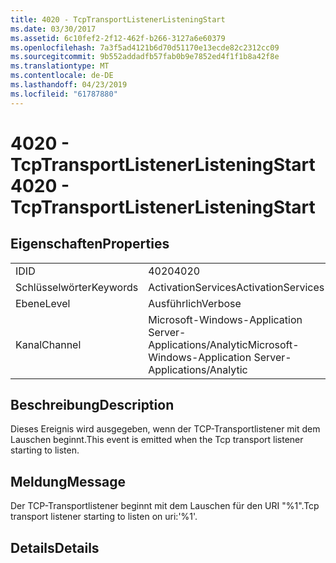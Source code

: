 ```yaml
---
title: 4020 - TcpTransportListenerListeningStart
ms.date: 03/30/2017
ms.assetid: 6c10fef2-2f12-462f-b266-3127a6e60379
ms.openlocfilehash: 7a3f5ad4121b6d70d51170e13ecde82c2312cc09
ms.sourcegitcommit: 9b552addadfb57fab0b9e7852ed4f1f1b8a42f8e
ms.translationtype: MT
ms.contentlocale: de-DE
ms.lasthandoff: 04/23/2019
ms.locfileid: "61787880"
---
```

# <a name="4020---tcptransportlistenerlisteningstart"></a><span data-ttu-id="4dcea-102">4020 - TcpTransportListenerListeningStart</span><span class="sxs-lookup"><span data-stu-id="4dcea-102">4020 - TcpTransportListenerListeningStart</span></span>
## <a name="properties"></a><span data-ttu-id="4dcea-103">Eigenschaften</span><span class="sxs-lookup"><span data-stu-id="4dcea-103">Properties</span></span>  
  
|||  
|-|-|  
|<span data-ttu-id="4dcea-104">ID</span><span class="sxs-lookup"><span data-stu-id="4dcea-104">ID</span></span>|<span data-ttu-id="4dcea-105">4020</span><span class="sxs-lookup"><span data-stu-id="4dcea-105">4020</span></span>|  
|<span data-ttu-id="4dcea-106">Schlüsselwörter</span><span class="sxs-lookup"><span data-stu-id="4dcea-106">Keywords</span></span>|<span data-ttu-id="4dcea-107">ActivationServices</span><span class="sxs-lookup"><span data-stu-id="4dcea-107">ActivationServices</span></span>|  
|<span data-ttu-id="4dcea-108">Ebene</span><span class="sxs-lookup"><span data-stu-id="4dcea-108">Level</span></span>|<span data-ttu-id="4dcea-109">Ausführlich</span><span class="sxs-lookup"><span data-stu-id="4dcea-109">Verbose</span></span>|  
|<span data-ttu-id="4dcea-110">Kanal</span><span class="sxs-lookup"><span data-stu-id="4dcea-110">Channel</span></span>|<span data-ttu-id="4dcea-111">Microsoft-Windows-Application Server-Applications/Analytic</span><span class="sxs-lookup"><span data-stu-id="4dcea-111">Microsoft-Windows-Application Server-Applications/Analytic</span></span>|  
  
## <a name="description"></a><span data-ttu-id="4dcea-112">Beschreibung</span><span class="sxs-lookup"><span data-stu-id="4dcea-112">Description</span></span>  
 <span data-ttu-id="4dcea-113">Dieses Ereignis wird ausgegeben, wenn der TCP-Transportlistener mit dem Lauschen beginnt.</span><span class="sxs-lookup"><span data-stu-id="4dcea-113">This event is emitted when the Tcp transport listener starting to listen.</span></span>  
  
## <a name="message"></a><span data-ttu-id="4dcea-114">Meldung</span><span class="sxs-lookup"><span data-stu-id="4dcea-114">Message</span></span>  
 <span data-ttu-id="4dcea-115">Der TCP-Transportlistener beginnt mit dem Lauschen für den URI "%1".</span><span class="sxs-lookup"><span data-stu-id="4dcea-115">Tcp transport listener starting to listen on uri:'%1'.</span></span>  
  
## <a name="details"></a><span data-ttu-id="4dcea-116">Details</span><span class="sxs-lookup"><span data-stu-id="4dcea-116">Details</span></span>
